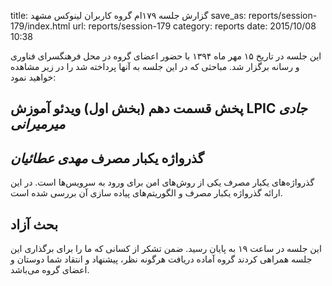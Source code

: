 title: گزارش جلسه ۱۷۹ام گروه کاربران لینوکس مشهد
save_as: reports/session-179/index.html
url: reports/session-179
category: reports
date: 2015/10/08 10:38

این جلسه در تاریخ ۱۵ مهر ماه ۱۳۹۴ با حضور اعضای گروه در محل فرهنگسرای فناوری و رسانه برگزار شد. مباحثی که در این جلسه به آنها پرداخته شد را در زیر مشاهده خواهید نمود:

## پخش قسمت دهم (بخش اول) ویدئو آموزش LPIC *جادی میرمیرانی*
## گذرواژه یکبار مصرف *مهدی عطائیان*
گذرواژه‌های یکبار مصرف یکی از روش‌های امن برای ورود به سرویس‌ها است. در این ارائه گذرواژه یکبار مصرف و الگوریتم‌های پیاده سازی آن بررسی شده است.

## بحث آزاد

این جلسه در ساعت ۱۹ به پایان رسید. ضمن تشکر از کسانی که ما را برای برگذاری این جلسه همراهی کردند گروه آماده دریافت هرگونه نظر، پیشنهاد و انتقاد شما دوستان و اعضای گروه می‌باشد.


